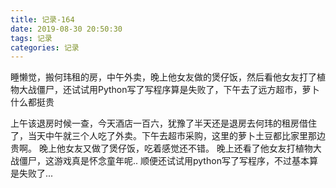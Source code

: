 ```yaml
---
title: 记录-164
date: 2019-08-30 20:50:30
tags: 记录
categories: 记录
---
```

睡懒觉，搬何玮租的房，中午外卖，晚上他女友做的煲仔饭，然后看他女友打了植物大战僵尸，还试试用Python写了写程序算是失败了，下午去了远方超市，萝卜什么都挺贵

上午该退房时候一查，今天酒店一百六，犹豫了半天还是退房去何玮的租房借住了，当天中午就三个人吃了外卖。下午去超市采购，这里的萝卜土豆都比家里那边贵啊。
晚上他女友又做了煲仔饭，吃着感觉还不错。
晚上还看了他女友打植物大战僵尸，这游戏真是怀念童年呢..
顺便还试试用python写了写程序，不过基本算是失败了...